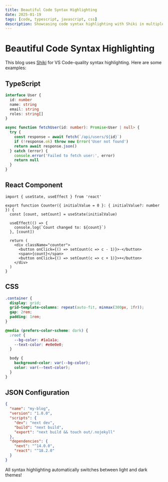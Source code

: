 ```yaml
---
title: Beautiful Code Syntax Highlighting
date: 2025-01-19
tags: [code, typescript, javascript, css]
description: Showcasing code syntax highlighting with Shiki in multiple programming languages
---
```


# Beautiful Code Syntax Highlighting

This blog uses [Shiki](https://shiki.style/) for VS Code-quality syntax highlighting. Here are some examples:

## TypeScript

```typescript
interface User {
  id: number
  name: string
  email: string
  roles: string[]
}

async function fetchUser(id: number): Promise<User | null> {
  try {
    const response = await fetch(`/api/users/${id}`)
    if (!response.ok) throw new Error('User not found')
    return await response.json()
  } catch (error) {
    console.error('Failed to fetch user:', error)
    return null
  }
}
```

## React Component

```tsx
import { useState, useEffect } from 'react'

export function Counter({ initialValue = 0 }: { initialValue?: number }) {
  const [count, setCount] = useState(initialValue)

  useEffect(() => {
    console.log(`Count changed to: ${count}`)
  }, [count])

  return (
    <div className="counter">
      <button onClick={() => setCount(c => c - 1)}>-</button>
      <span>{count}</span>
      <button onClick={() => setCount(c => c + 1)}>+</button>
    </div>
  )
}
```

## CSS

```css
.container {
  display: grid;
  grid-template-columns: repeat(auto-fit, minmax(300px, 1fr));
  gap: 2rem;
  padding: 1rem;
}

@media (prefers-color-scheme: dark) {
  :root {
    --bg-color: #1a1a1a;
    --text-color: #e0e0e0;
  }

  body {
    background-color: var(--bg-color);
    color: var(--text-color);
  }
}
```

## JSON Configuration

```json
{
  "name": "my-blog",
  "version": "1.0.0",
  "scripts": {
    "dev": "next dev",
    "build": "next build",
    "export": "next build && touch out/.nojekyll"
  },
  "dependencies": {
    "next": "^14.0.0",
    "react": "^18.2.0"
  }
}
```

All syntax highlighting automatically switches between light and dark themes!